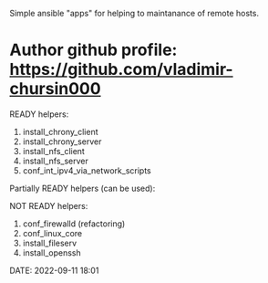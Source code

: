 Simple ansible "apps" for helping to maintanance of remote hosts.

Author github profile: https://github.com/vladimir-chursin000
================

READY helpers:
1. install_chrony_client
2. install_chrony_server
3. install_nfs_client
4. install_nfs_server
5. conf_int_ipv4_via_network_scripts

Partially READY helpers (can be used):

NOT READY helpers:
1. conf_firewalld (refactoring)
2. conf_linux_core
3. install_fileserv
4. install_openssh

DATE: 2022-09-11 18:01
